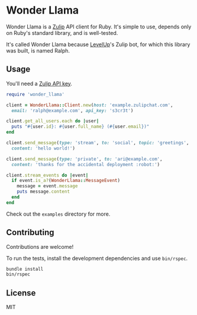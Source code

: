 # Wonder Llama

Wonder Llama is a [Zulip](https://zulipchat.com) API client for Ruby. It's simple to use, depends only on Ruby's standard library, and is well-tested.

It's called Wonder Llama because [LevelUp](https://www.thelevelup.com)'s Zulip bot, for which this library was built, is named Ralph.

## Usage

You'll need a [Zulip API key](https://zulipchat.com/api/rest).

```rb
require 'wonder_llama'

client = WonderLlama::Client.new(host: 'example.zulipchat.com',
  email: 'ralph@example.com', api_key: 's3cr3t')

client.get_all_users.each do |user|
  puts "#{user.id}: #{user.full_name} (#{user.email})"
end

client.send_message(type: 'stream', to: 'social', topic: 'greetings',
  content: 'hello world!')

client.send_message(type: 'private', to: 'ari@example.com',
  content: 'thanks for the accidental deployment :robot:')

client.stream_events do |event|
  if event.is_a?(WonderLlama::MessageEvent)
    message = event.message
    puts message.content
  end
end
```

Check out the `examples` directory for more.

## Contributing

Contributions are welcome!

To run the tests, install the development dependencies and use `bin/rspec`.

```sh
bundle install
bin/rspec
```

## License

MIT
